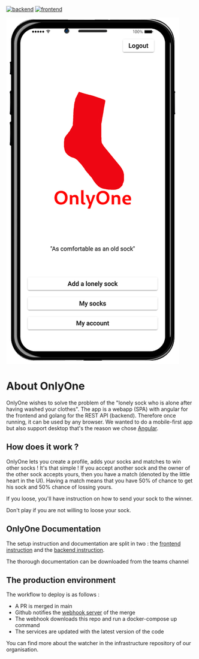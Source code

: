 [![backend](https://github.com/OneSock-inc/OnlyOne/actions/workflows/backend.yml/badge.svg?branch=main)](https://github.com/OneSock-inc/OnlyOne/actions/workflows/backend.yml)
[![frontend](https://github.com/OneSock-inc/OnlyOne/actions/workflows/frontend.yml/badge.svg)](https://github.com/OneSock-inc/OnlyOne/actions/workflows/frontend.yml)


![image of the app running on an iphone13](./screenshots/onlyone.png)

# About OnlyOne   
OnlyOne wishes to solve the problem of the "lonely sock who is alone after having washed your clothes".
The app is a webapp (SPA) with angular for the frontend and golang for the REST API (backend). Therefore once running, it can be used by any browser. We wanted to do a mobile-first app but also support desktop that's the reason we chose [Angular](https://angular.io/).

## How does it work ?
OnlyOne lets you create a profile, adds your socks and matches to win other socks ! It's that simple !
If you accept another sock and the owner of the other sock accepts yours, then you have a match (denoted by the little heart in the UI). Having a match means that you have 50% of chance to get his sock and 50% chance of lossing yours.

If you loose, you'll have instruction on how to send your sock to the winner.

Don't play if you are not willing to loose your sock.

## OnlyOne Documentation
The setup instruction and documentation are split in two : the [frontend instruction](./frontend/README.md) and the [backend instruction](./backend/README.md).

The thorough documentation can be downloaded from the teams channel 

## The production environment
The workflow to deploy is as follows :
- A PR is merged in main
- Github notifies the [webhook server](https://github.com/OneSock-inc/Infra) of the merge
- The webhook downloads this repo and run a docker-compose up command
- The services are updated with the latest version of the code

You can find more about the watcher in the infrastructure repository of our organisation.
